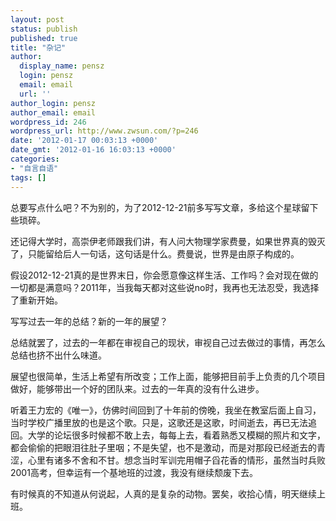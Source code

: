 ```yaml
---
layout: post
status: publish
published: true
title: "杂记"
author:
  display_name: pensz
  login: pensz
  email: email
  url: ''
author_login: pensz
author_email: email
wordpress_id: 246
wordpress_url: http://www.zwsun.com/?p=246
date: '2012-01-17 00:03:13 +0000'
date_gmt: '2012-01-16 16:03:13 +0000'
categories:
- "自言自语"
tags: []
---
```

<p>总要写点什么吧？不为别的，为了2012-12-21前多写写文章，多给这个星球留下些琐碎。</p>
<p>还记得大学时，高崇伊老师跟我们讲，有人问大物理学家费曼，如果世界真的毁灭了，只能留给后人一句话，这句话是什么。费曼说，世界是由原子构成的。</p>
<p>假设2012-12-21真的是世界末日，你会愿意像这样生活、工作吗？会对现在做的一切都是满意吗？2011年，当我每天都对这些说no时，我再也无法忍受，我选择了重新开始。</p>
<p>写写过去一年的总结？新的一年的展望？</p>
<p>总结就罢了，过去的一年都在审视自己的现状，审视自己过去做过的事情，再怎么总结也挤不出什么味道。</p>
<p>展望也很简单，生活上希望有所改变；工作上面，能够把目前手上负责的几个项目做好，能够带出一个好的团队来。过去的一年真的没有什么进步。</p>
<p>听着王力宏的《唯一》，仿佛时间回到了十年前的傍晚，我坐在教室后面上自习，当时学校广播里放的也是这个歌。只是，这歌还是这歌，时间逝去，再已无法追回。大学的论坛很多时候都不敢上去，每每上去，看着熟悉又模糊的照片和文字，都会偷偷的把眼泪往肚子里咽；不是失望，也不是激动，而是对那段已经逝去的青涩，心里有诸多不舍和不甘。想念当时军训完用帽子舀花香的情形，虽然当时兵败2001高考，但幸运有一个基地班的过渡，我没有继续颓废下去。</p>
<p>有时候真的不知道从何说起，人真的是复杂的动物。罢矣，收拾心情，明天继续上班。</p>
